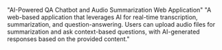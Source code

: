 "AI-Powered QA Chatbot and Audio Summarization Web Application"
"A web-based application that leverages AI for real-time transcription, summarization, and question-answering. Users can upload audio files for summarization and ask context-based questions, with AI-generated responses based on the provided content."


